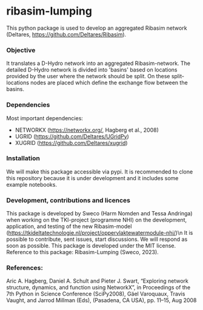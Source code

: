# ribasim-lumping

This python package is used to develop an aggregated Ribasim network (Deltares, https://github.com/Deltares/Ribasim). 

### Objective
It translates a D-Hydro network into an aggregated Ribasim-network. The detailed D-Hydro network is divided into 'basins' based on locations provided by the user where the network should be split. On these split-locations nodes are placed which define the exchange flow between the basins.

### Dependencies
Most important dependencies:
- NETWORKX (https://networkx.org/, Hagberg et al., 2008)
- UGRID (https://github.com/Deltares/UGridPy)
- XUGRID (https://github.com/Deltares/xugrid)

### Installation
We will make this package accessible via pypi. It is recommended to clone this repository because it is under development and it includes some example notebooks.

### Development, contributions and licences
This package is developed by Sweco (Harm Nomden and Tessa Andringa) when working on the TKI-project (programme NHI) on the development, application, and testing of the new Ribasim-model (https://tkideltatechnologie.nl/project/oppervlaktewatermodule-nhi/)\n
It is possible to contribute, sent issues, start discussions. We will respond as soon as possible.
This package is developed under the MIT license. Reference to this package: Ribasim-Lumping (Sweco, 2023).

### References:
Aric A. Hagberg, Daniel A. Schult and Pieter J. Swart, “Exploring network structure, dynamics, and function using NetworkX”, in Proceedings of the 7th Python in Science Conference (SciPy2008), Gäel Varoquaux, Travis Vaught, and Jarrod Millman (Eds), (Pasadena, CA USA), pp. 11–15, Aug 2008
